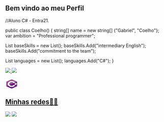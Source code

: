 ## Bem vindo ao meu Perfil ##

//Aluno C# - Entra21.


public class Coelho()
{
   string[] name = new string[] {"Gabriel", "Coelho"};
   var ambition = "Professional programmer";
   
   List<string> baseSkills = new List<string>();
   baseSkills.Add("intermediary English");
   baseSkills.Add("commitment to the team");
   
   List<string> languages = new List<string>();
   languages.Add("C#");
}

 
  <div>
  <a href="https://github.com/GRCcoelho">
  <img height="180em" src="https://github-readme-stats.vercel.app/api?username=GRCcoelho&show_icons=true&theme=dracula&include_all_commits=true&count_private=true"/>
  <img height="180em" src="https://github-readme-stats.vercel.app/api/top-langs/?username=GRCcoelho&layout=compact&langs_count=7&theme=dracula"/>
</div>
 
<div style="display: inline_block"><br>
  <img align="center" alt="Gabriel-Csharp" height="30" width="40" src="https://raw.githubusercontent.com/devicons/devicon/master/icons/csharp/csharp-original.svg">
  
  </div>
  
  ##
  

   ## Minhas redes👨‍💻 ##
  <div>   
  <a href="https://www.instagram.com/gabzinrc/" target="_blank"><img src="https://img.shields.io/badge/-Instagram-%23E4405F?style=for-the-badge&logo=instagram&logoColor=white" target="_blank"></a>
  <a href="https://www.linkedin.com/in/gabriel-coelho-0473751b7/" target="_blank"><img src="https://img.shields.io/badge/-LinkedIn-%230077B5?style=for-the-badge&logo=linkedin&logoColor=white" target="_blank"></a>
    
 
 
 
  </div>
